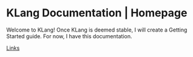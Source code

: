 # KLang Documentation | Homepage

Welcome to KLang! Once KLang is deemed stable, I will create a Getting Started guide. For now, I have this documentation.

[Links](https://thepuzzlemaker.github.io/KLang/Links)
